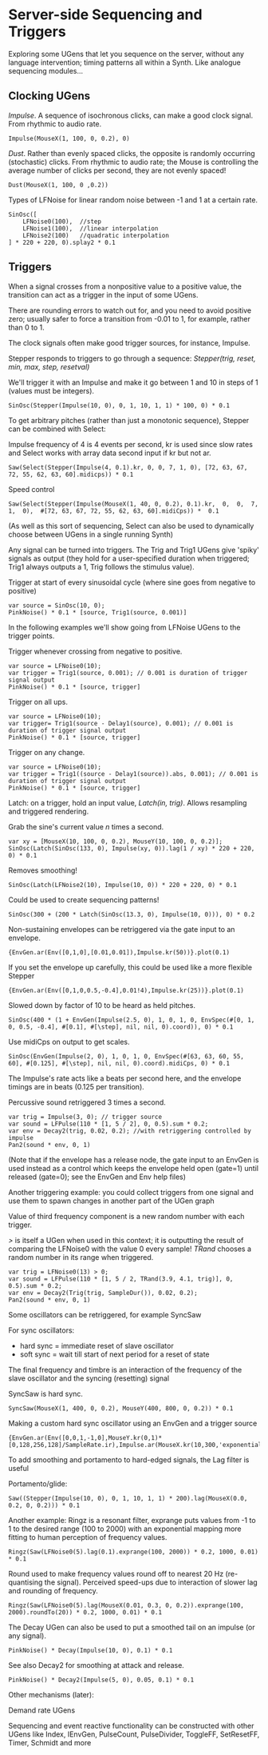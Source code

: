 # Server-side Sequencing and Triggers

Exploring some UGens that let you sequence on the server, without any language intervention; timing patterns all within a Synth. Like analogue sequencing modules...

## Clocking UGens

_Impulse_.  A sequence of isochronous clicks, can make a good clock signal.  From rhythmic to audio rate.

	Impulse(MouseX(1, 100, 0, 0.2), 0)

_Dust_.  Rather than evenly spaced clicks, the opposite is randomly occurring (stochastic) clicks.  From rhythmic to audio rate; the Mouse is controlling the average number of clicks per second, they are not evenly spaced!

	Dust(MouseX(1, 100, 0 ,0.2))

Types of LFNoise for linear random noise between -1 and 1 at a certain rate.

	SinOsc([
		LFNoise0(100),	//step
		LFNoise1(100),	//linear interpolation
		LFNoise2(100)	//quadratic interpolation
	] * 220 + 220, 0).splay2 * 0.1

## Triggers

When a signal crosses from a nonpositive value to a positive value, the transition can act as a trigger in the input of some UGens.

There are rounding errors to watch out for, and you need to avoid positive zero; usually safer to force a transition from -0.01 to 1, for example, rather than 0 to 1.

The clock signals often make good trigger sources, for instance, Impulse.

Stepper responds to triggers to go through a sequence: _Stepper(trig, reset, min, max, step, resetval)_

We'll trigger it with an Impulse and make it go between 1 and 10 in steps of 1 (values must be integers).

	SinOsc(Stepper(Impulse(10, 0), 0, 1, 10, 1, 1) * 100, 0) * 0.1

To get arbitrary pitches (rather than just a monotonic sequence), Stepper can be combined with Select:

Impulse frequency of 4 is 4 events per second, kr is used since slow rates and Select works with array data second input if kr but not ar.

	Saw(Select(Stepper(Impulse(4, 0.1).kr, 0, 0, 7, 1, 0), [72, 63, 67, 72, 55, 62, 63, 60].midicps)) * 0.1

Speed control

	Saw(Select(Stepper(Impulse(MouseX(1, 40, 0, 0.2), 0.1).kr,  0,  0,  7,  1,  0),  #[72, 63, 67, 72, 55, 62, 63, 60].midiCps)) *  0.1

(As well as this sort of sequencing, Select can also be used to dynamically choose between UGens in a single running Synth)

Any signal can be turned into triggers. The Trig and Trig1 UGens give 'spiky' signals as output (they hold for a user-specified duration when triggered; Trig1 always outputs a 1, Trig follows the stimulus value).

Trigger at start of every sinusoidal cycle (where sine goes from negative to positive)

	var source = SinOsc(10, 0);
	PinkNoise() * 0.1 * [source, Trig1(source, 0.001)]

In the following examples we'll show going from LFNoise UGens to the trigger points.

Trigger whenever crossing from negative to positive.

	var source = LFNoise0(10);
	var trigger = Trig1(source, 0.001); // 0.001 is duration of trigger signal output
	PinkNoise() * 0.1 * [source, trigger]

Trigger on all ups.

	var source = LFNoise0(10);
	var trigger= Trig1(source - Delay1(source), 0.001); // 0.001 is duration of trigger signal output
	PinkNoise() * 0.1 * [source, trigger]

Trigger on any change.

	var source = LFNoise0(10);
	var trigger = Trig1((source - Delay1(source)).abs, 0.001); // 0.001 is duration of trigger signal output
	PinkNoise() * 0.1 * [source, trigger]

Latch: on a trigger, hold an input value, _Latch(in, trig)_.  Allows resampling and triggered rendering.

Grab the sine's current value _n_ times a second.

	var xy = [MouseX(10, 100, 0, 0.2), MouseY(10, 100, 0, 0.2)];
	SinOsc(Latch(SinOsc(133, 0), Impulse(xy, 0)).lag(1 / xy) * 220 + 220, 0) * 0.1

Removes smoothing!

	SinOsc(Latch(LFNoise2(10), Impulse(10, 0)) * 220 + 220, 0) * 0.1

Could be used to create sequencing patterns!

	SinOsc(300 + (200 * Latch(SinOsc(13.3, 0), Impulse(10, 0))), 0) * 0.2

Non-sustaining envelopes can be retriggered via the gate input to an envelope.

	{EnvGen.ar(Env([0,1,0],[0.01,0.01]),Impulse.kr(50))}.plot(0.1)

If you set the envelope up carefully, this could be used like a more flexible Stepper

	{EnvGen.ar(Env([0,1,0,0.5,-0.4],0.01!4),Impulse.kr(25))}.plot(0.1)

Slowed down by factor of 10 to be heard as held pitches.

	SinOsc(400 * (1 + EnvGen(Impulse(2.5, 0), 1, 0, 1, 0, EnvSpec(#[0, 1, 0, 0.5, -0.4], #[0.1], #[\step], nil, nil, 0).coord)), 0) * 0.1

Use midiCps on output to get scales.

	SinOsc(EnvGen(Impulse(2, 0), 1, 0, 1, 0, EnvSpec(#[63, 63, 60, 55, 60], #[0.125], #[\step], nil, nil, 0).coord).midiCps, 0) * 0.1

The Impulse's rate acts like a beats per second here, and the envelope timings are in beats (0.125 per transition).

Percussive sound retriggered 3 times a second.

	var trig = Impulse(3, 0); // trigger source
	var sound = LFPulse(110 * [1, 5 / 2], 0, 0.5).sum * 0.2;
	var env = Decay2(trig, 0.02, 0.2); //with retriggering controlled by impulse
	Pan2(sound * env, 0, 1)

(Note that if the envelope has a release node, the gate input to an EnvGen is used instead as a control which keeps the envelope held open (gate=1) until released (gate=0); see the EnvGen and Env help files)

Another triggering example: you could collect triggers from one signal and use them to spawn changes in another part of the UGen graph

Value of third frequency component is a new random number with each trigger.

_>_ is itself a UGen when used in this context; it is outputting the result of comparing the LFNoise0 with the value 0 every sample!
_TRand_ chooses a random number in its range when triggered.

	var trig = LFNoise0(13) > 0;
	var sound = LFPulse(110 * [1, 5 / 2, TRand(3.9, 4.1, trig)], 0, 0.5).sum * 0.2;
	var env = Decay2(Trig(trig, SampleDur()), 0.02, 0.2);
	Pan2(sound * env, 0, 1)

Some oscillators can be retriggered, for example SyncSaw

For sync oscillators:

- hard sync = immediate reset of slave oscillator
- soft sync = wait till start of next period for a reset of state

The final frequency and timbre is an interaction of the frequency of the slave oscillator and the syncing (resetting) signal

SyncSaw is hard sync.

	SyncSaw(MouseX(1, 400, 0, 0.2), MouseY(400, 800, 0, 0.2)) * 0.1

Making a custom hard sync oscillator using an EnvGen and a trigger source

	{EnvGen.ar(Env([0,0,1,-1,0],MouseY.kr(0,1)*[0,128,256,128]/SampleRate.ir),Impulse.ar(MouseX.kr(10,300,'exponential')))}.play

To add smoothing and portamento to hard-edged signals, the Lag filter is useful

Portamento/glide:

	Saw((Stepper(Impulse(10, 0), 0, 1, 10, 1, 1) * 200).lag(MouseX(0.0, 0.2, 0, 0.2))) * 0.1

Another example: Ringz is a resonant filter, exprange puts values from -1 to 1 to the desired range (100 to 2000) with an exponential mapping more fitting to human perception of frequency values.

	Ringz(Saw(LFNoise0(5).lag(0.1).exprange(100, 2000)) * 0.2, 1000, 0.01) * 0.1

Round used to make frequency values round off to nearest 20 Hz (re-quantising the signal).  Perceived speed-ups due to interaction of slower lag and rounding of frequency.

	Ringz(Saw(LFNoise0(5).lag(MouseX(0.01, 0.3, 0, 0.2)).exprange(100, 2000).roundTo(20)) * 0.2, 1000, 0.01) * 0.1

The Decay UGen can also be used to put a smoothed tail on an impulse (or any signal).

	PinkNoise() * Decay(Impulse(10, 0), 0.1) * 0.1

See also Decay2 for smoothing at attack and release.

	PinkNoise() * Decay2(Impulse(5, 0), 0.05, 0.1) * 0.1

Other mechanisms (later):

Demand rate UGens

Sequencing and event reactive functionality can be constructed with other UGens like Index, IEnvGen, PulseCount, PulseDivider, ToggleFF, SetResetFF, Timer, Schmidt and more
